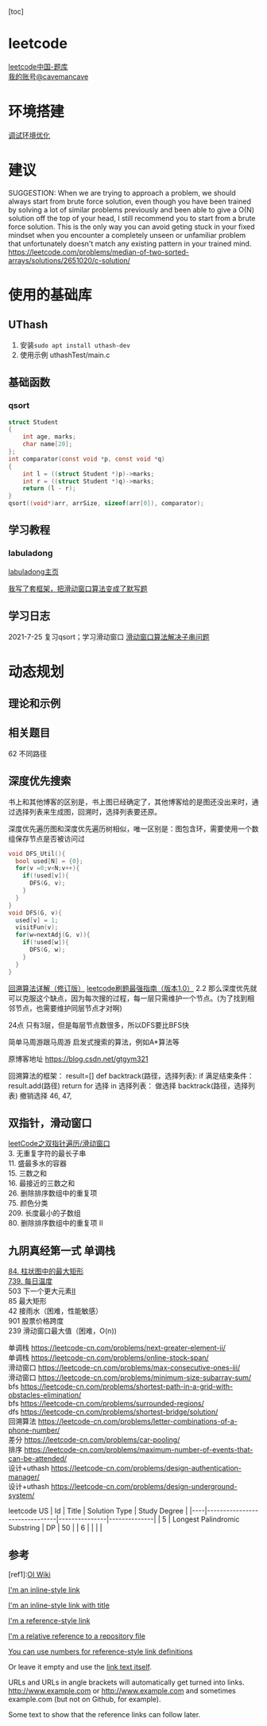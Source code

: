 [toc]
# leetcode
[leetcode中国-题库](https://leetcode-cn.com/problemset/all/)  
[我的账号@cavemancave](https://leetcode-cn.com/u/cavemancave/)

# 环境搭建
[调试环境优化](00_environment/environment_prepare.md)

# 建议
SUGGESTION:
When we are trying to approach a problem, we should always start from brute force solution, even though you have been trained by solving a lot of similar problems previously and been able to give a O(N) solution off the top of your head, I still recommend you to start from a brute force solution. This is the only way you can avoid geting stuck in your fixed mindset when you encounter a completely unseen or unfamiliar problem that unfortunately doesn't match any existing pattern in your trained mind.
https://leetcode.com/problems/median-of-two-sorted-arrays/solutions/2651020/c-solution/

# 使用的基础库
## UThash
1. 安装`sudo apt install uthash-dev`  
2. 使用示例 uthashTest/main.c

## 基础函数
### qsort
```c
struct Student 
{ 
    int age, marks; 
    char name[20]; 
};
int comparator(const void *p, const void *q)  
{ 
    int l = ((struct Student *)p)->marks; 
    int r = ((struct Student *)q)->marks;  
    return (l - r); 
} 
qsort((void*)arr, arrSize, sizeof(arr[0]), comparator); 
```
## 学习教程
### labuladong
[labuladong主页](https://mp.weixin.qq.com/s/AWsL7G89RtaHyHjRPNJENA)  

[我写了套框架，把滑动窗口算法变成了默写题](https://mp.weixin.qq.com/s/ioKXTMZufDECBUwRRp3zaA)  



## 学习日志
2021-7-25 复习qsort；学习滑动窗口
[滑动窗口算法解决子串问题](https://mp.weixin.qq.com/s?__biz=MzAxODQxMDM0Mw==&mid=2247484504&idx=1&sn=5ecbab87e42033cc0a62b635cc436977&chksm=9bd7fa50aca07346a3ffa6be6fccc445968c162af9532fa9c6304eaab2e3a1b79a4bbe758c0a&scene=21#wechat_redirect)

# 动态规划
## 理论和示例


## 相关题目
62 不同路径  


## 深度优先搜索
书上和其他博客的区别是，书上图已经确定了，其他博客给的是图还没出来时，通过选择列表来生成图，回溯时，选择列表要还原。


深度优先遍历图和深度优先遍历树相似，唯一区别是：图包含环，需要使用一个数组保存节点是否被访问过
```c
void DFS_Util(){
  bool used[N] = {0};
  for(v =0;v<N;v++){
    if(!used[v]){
      DFS(G, v);
    }
  }
}
void DFS(G, v){
  used[v] = 1;
  visitFun(v);
  for(w=nextAdj(G, v)){
    if(!used[w]){
      DFS(G, w);
    }
  }
}
```
[回溯算法详解（修订版）](https://mp.weixin.qq.com/s/nMUHqvwzG2LmWA9jMIHwQQ)
[leetcode刷题最强指南（版本1.0）](https://mp.weixin.qq.com/s?__biz=MzUxNjY5NTYxNA==&mid=2247486267&idx=1&sn=614e6799fcbda82c268bf28ff6fe5b22&chksm=f9a2386aced5b17cc3edad231b6001b3319a2cb6fa6ba7ee37673fec51624555f161a9688ee3&scene=132#wechat_redirect)
2.2 那么深度优先就可以克服这个缺点，因为每次搜的过程，每一层只需维护一个节点。(为了找到相邻节点，也需要维护同层节点才对啊)

24点
只有3层，但是每层节点数很多，所以DFS要比BFS快

简单马周游跟马周游
启发式搜索的算法，例如A*算法等

原博客地址
https://blog.csdn.net/gtgym321



回溯算法的框架：
result=[]
def backtrack(路径，选择列表):
  if 满足结束条件：
    result.add(路径)
    return
  for 选择 in 选择列表：
    做选择
    backtrack(路径，选择列表)
    撤销选择
46, 47,



## 双指针，滑动窗口
[leetCode之双指针遍历/滑动窗口](https://www.jianshu.com/p/a938076d8bab)  
3. 无重复字符的最长子串  
11. 盛最多水的容器  
15. 三数之和  
16. 最接近的三数之和  
26. 删除排序数组中的重复项  
75. 颜色分类  
209. 长度最小的子数组  
80. 删除排序数组中的重复项 II  

## 九阴真经第一式 单调栈
[84. 柱状图中的最大矩形](https://leetcode-cn.com/problems/largest-rectangle-in-histogram/)  
[739. 每日温度]()  
503 下一个更大元素[II][1]  
85 最大矩形  
42 接雨水（困难，性能敏感）  
901 股票价格跨度  
239 滑动窗口最大值（困难，O(n))  




单调栈	https://leetcode-cn.com/problems/next-greater-element-ii/  
单调栈	https://leetcode-cn.com/problems/online-stock-span/  
滑动窗口	https://leetcode-cn.com/problems/max-consecutive-ones-iii/  
滑动窗口	https://leetcode-cn.com/problems/minimum-size-subarray-sum/  
bfs	https://leetcode-cn.com/problems/shortest-path-in-a-grid-with-obstacles-elimination/  
bfs	https://leetcode-cn.com/problems/surrounded-regions/  
dfs	https://leetcode-cn.com/problems/shortest-bridge/solution/  
回溯算法	https://leetcode-cn.com/problems/letter-combinations-of-a-phone-number/  
差分	https://leetcode-cn.com/problems/car-pooling/  
排序	https://leetcode-cn.com/problems/maximum-number-of-events-that-can-be-attended/  
设计+uthash	https://leetcode-cn.com/problems/design-authentication-manager/  
设计+uthash	https://leetcode-cn.com/problems/design-underground-system/  



leetcode US
| Id | Title                         | Solution Type | Study Degree |
|----|-------------------------------|---------------|--------------|
| 5  | Longest Palindromic Substring | DP            | 50           |
| 6  |                               |               |              |




## 	

[1]: http://slashdot.org

## 参考
[ref1]:[OI Wiki](https://oi-wiki.org/tools/wsl/)


[I'm an inline-style link](https://www.google.com)

[I'm an inline-style link with title](https://www.google.com "Google's Homepage")

[I'm a reference-style link][Arbitrary case-insensitive reference text]

[I'm a relative reference to a repository file](../blob/master/LICENSE)

[You can use numbers for reference-style link definitions][1]

Or leave it empty and use the [link text itself].

URLs and URLs in angle brackets will automatically get turned into links. 
http://www.example.com or <http://www.example.com> and sometimes 
example.com (but not on Github, for example).

Some text to show that the reference links can follow later.

[arbitrary case-insensitive reference text]: https://www.mozilla.org
[1]: http://slashdot.org
[link text itself]: http://www.reddit.com
